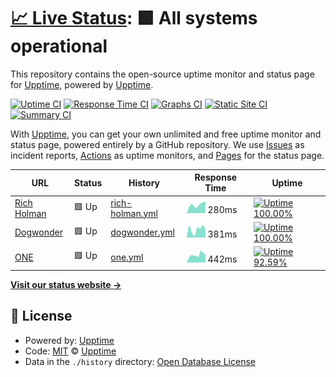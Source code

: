 # [📈 Live Status](https://upptime.github.io/upptime): <!--live status--> **🟩 All systems operational**

This repository contains the open-source uptime monitor and status page for [Upptime](https://upptime.js.org), powered by [Upptime](https://github.com/upptime/upptime).

[![Uptime CI](https://github.com/koj-co/upptime/workflows/Uptime%20CI/badge.svg)](https://github.com/koj-co/upptime/actions?query=workflow%3A%22Uptime+CI%22)
[![Response Time CI](https://github.com/koj-co/upptime/workflows/Response%20Time%20CI/badge.svg)](https://github.com/koj-co/upptime/actions?query=workflow%3A%22Response+Time+CI%22)
[![Graphs CI](https://github.com/koj-co/upptime/workflows/Graphs%20CI/badge.svg)](https://github.com/koj-co/upptime/actions?query=workflow%3A%22Graphs+CI%22)
[![Static Site CI](https://github.com/koj-co/upptime/workflows/Static%20Site%20CI/badge.svg)](https://github.com/koj-co/upptime/actions?query=workflow%3A%22Static+Site+CI%22)
[![Summary CI](https://github.com/koj-co/upptime/workflows/Summary%20CI/badge.svg)](https://github.com/koj-co/upptime/actions?query=workflow%3A%22Summary+CI%22)

With [Upptime](https://upptime.js.org), you can get your own unlimited and free uptime monitor and status page, powered entirely by a GitHub repository. We use [Issues](https://github.com/upptime/upptime/issues) as incident reports, [Actions](https://github.com/upptime/upptime/actions) as uptime monitors, and [Pages](https://upptime.github.io/upptime) for the status page.

<!--start: status pages-->
<!-- This summary is generated by Upptime (https://github.com/upptime/upptime) -->
<!-- Do not edit this manually, your changes will be overwritten -->

| URL                                       | Status | History                                                                                        | Response Time                                                                    | Uptime                                                                                                                                                                                                                     |
| ----------------------------------------- | ------ | ---------------------------------------------------------------------------------------------- | -------------------------------------------------------------------------------- | -------------------------------------------------------------------------------------------------------------------------------------------------------------------------------------------------------------------------- |
| [Rich Holman](https://www.richholman.com) | 🟩 Up  | [rich-holman.yml](https://github.com/dogwonder/upptime/commits/master/history/rich-holman.yml) | <img alt="Response time graph" src="./graphs/rich-holman.png" height="20"> 280ms | [![Uptime 100.00%](https://img.shields.io/endpoint?url=https%3A%2F%2Fraw.githubusercontent.com%2Fdogwonder%2Fupptime%2Fmaster%2Fapi%2Frich-holman%2Fuptime.json)](https://dogwonder.github.io/upptime/history/rich-holman) |
| [Dogwonder](https://dogwonder.co.uk)      | 🟩 Up  | [dogwonder.yml](https://github.com/dogwonder/upptime/commits/master/history/dogwonder.yml)     | <img alt="Response time graph" src="./graphs/dogwonder.png" height="20"> 381ms   | [![Uptime 100.00%](https://img.shields.io/endpoint?url=https%3A%2F%2Fraw.githubusercontent.com%2Fdogwonder%2Fupptime%2Fmaster%2Fapi%2Fdogwonder%2Fuptime.json)](https://dogwonder.github.io/upptime/history/dogwonder)     |
| [ONE](https://m.one.org/)                 | 🟩 Up  | [one.yml](https://github.com/dogwonder/upptime/commits/master/history/one.yml)                 | <img alt="Response time graph" src="./graphs/one.png" height="20"> 442ms         | [![Uptime 92.59%](https://img.shields.io/endpoint?url=https%3A%2F%2Fraw.githubusercontent.com%2Fdogwonder%2Fupptime%2Fmaster%2Fapi%2Fone%2Fuptime.json)](https://dogwonder.github.io/upptime/history/one)                  |

<!--end: status pages-->

[**Visit our status website →**](https://upptime.github.io/upptime)

## 📄 License

- Powered by: [Upptime](https://github.com/upptime/upptime)
- Code: [MIT](./LICENSE) © [Upptime](https://upptime.js.org)
- Data in the `./history` directory: [Open Database License](https://opendatacommons.org/licenses/odbl/1-0/)
